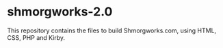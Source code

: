 # shmorgworks-2.0

This repository contains the files to build Shmorgworks.com, using HTML, CSS, PHP and Kirby.


